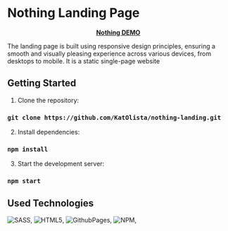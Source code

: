 # Nothing Landing Page

<p align="center">
  <a href="katolista.github.io/nothing-landing/">
    <strong>Nothing DEMO</strong>
  </a>
</p>

The landing page is built using responsive design principles, ensuring a smooth and visually pleasing experience across various devices, from desktops to mobile. It is a static single-page website

## Getting Started

1. Clone the repository:
### `git clone https://github.com/KatOlista/nothing-landing.git`

2. Install dependencies:

### `npm install`

3. Start the development server:

### `npm start`


## Used Technologies

![SASS](https://img.shields.io/badge/SASS-hotpink.svg?style=for-the-badge&logo=SASS&logoColor=white),
![HTML5](https://img.shields.io/badge/html5-%23E34F26.svg?style=for-the-badge&logo=html5&logoColor=white),
![GithubPages](https://img.shields.io/badge/github%20pages-121013?style=for-the-badge&logo=github&logoColor=white),
![NPM](https://img.shields.io/badge/NPM-%23CB3837.svg?style=for-the-badge&logo=npm&logoColor=white),
